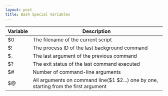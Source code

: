 ```yaml
---
layout: post
title: Bash Special Variables
---
```

|Variable   |Description   |
|---|---|
| $0  |The filename of the current script   |
| $!  | The process ID of the last background command  |
| $_  | The last argument of the previous command  |
| $?  |  The exit status of the last command executed |  
| $#  | Number of command-line arguments
| $@  | All arguments on command line($1 $2...) one by one, starting from the first argument 

